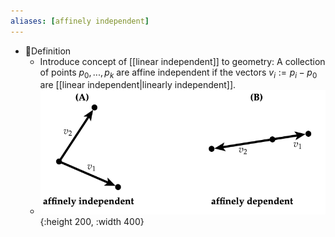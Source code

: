 ```yaml
---
aliases: [affinely independent]
---
```


- 📝Definition
    - Introduce concept of [[linear independent]] to geometry: A collection of points $p_0,...,p_k$ are affine independent if the vectors $v_i:=p_i-p_0$ are [[linear independent|linearly independent]].
    - ![name](../assets/Affine_Independence_Affine_Dependence.png){:height 200, :width 400}
    